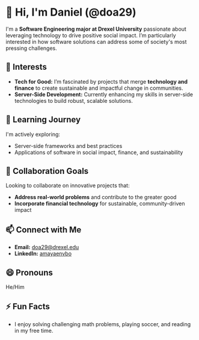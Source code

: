 # 👋 Hi, I'm Daniel (@doa29)

I'm a **Software Engineering major at Drexel University** passionate about leveraging technology to drive positive social impact. I’m particularly interested in how software solutions can address some of society's most pressing challenges.

## 👀 Interests
- **Tech for Good:** I’m fascinated by projects that merge **technology and finance** to create sustainable and impactful change in communities.
- **Server-Side Development:** Currently enhancing my skills in server-side technologies to build robust, scalable solutions.

## 🌱 Learning Journey
I'm actively exploring:
- Server-side frameworks and best practices
- Applications of software in social impact, finance, and sustainability

## 💞️ Collaboration Goals
Looking to collaborate on innovative projects that:
- **Address real-world problems** and contribute to the greater good
- **Incorporate financial technology** for sustainable, community-driven impact

## 📫 Connect with Me
- **Email:** doa29@drexel.edu
- **LinkedIn:** [amayaenvbo](https://www.linkedin.com/in/amayaenvbo)

## 😄 Pronouns
He/Him

## ⚡ Fun Facts
- I enjoy solving challenging math problems, playing soccer, and reading in my free time.
